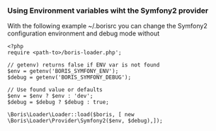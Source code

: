 ### Using Environment variables wiht the Symfony2 provider

With the following example ~/.borisrc you can change the Symfony2 configuration environment and debug mode without 

    <?php
    require <path-to>/boris-loader.php';
    
    // getenv) returns false if ENV var is not found
    $env = getenv('BORIS_SYMFONY_ENV');
    $debug = getenv('BORIS_SYMFONY_DEBUG');
    
    // Use found value or defaults
    $env = $env ? $env : 'dev';
    $debug = $debug ? $debug : true;
    
    \Boris\Loader\Loader::load($boris, [ new \Boris\Loader\Provider\Symfony2($env, $debug),]);
    
